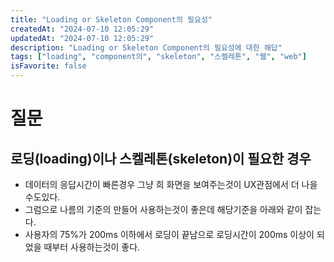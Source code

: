 ```yaml
---
title: "Loading or Skeleton Component의 필요성"
createdAt: "2024-07-10 12:05:29"
updatedAt: "2024-07-10 12:05:29"
description: "Loading or Skeleton Component의 필요성에 대한 해답"
tags: ["loading", "component의", "skeleton", "스켈레톤", "웹", "web"]
isFavorite: false
---
```


# 질문

## 로딩(loading)이나 스켈레톤(skeleton)이 필요한 경우

- 데이터의 응답시간이 빠른경우 그냥 희 화면을 보여주는것이 UX관점에서 더 나을수도있다.
- 그럼으로 나름의 기준의 만들어 사용하는것이 좋은데 해당기준을 아래와 같이 잡는다.
- 사용자의 75%가 200ms 이하에서 로딩이 끝남으로 로딩시간이 200ms 이상이 되었을 때부터 사용하는것이 좋다.
